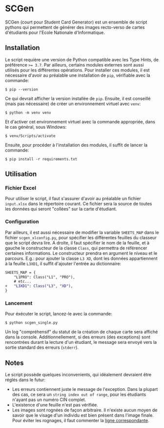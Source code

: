 # SCGen
SCGen (court pour Student Card Generator) est un ensemble de script pythons qui permettent de générer des images recto-verso de cartes d'étudiants pour l'Ecole Nationale d'Informatique.

## Installation
Le script requière une version de Python compatible avec les Type Hints, de préférence `>= 3.7`. Par ailleurs, certains modules externes sont aussi utilisés pour les différentes opérations. Pour installer ces modules, il est nécessaire d'avoir au préalable une installation de `pip`, vérifiable avec la commande:

```shell
$ pip --version
```

Ce qui devrait afficher la version installée de `pip`. Ensuite, il est conseillé (mais pas nécessaire) de créer un environnement virtuel avec `venv`:

```shell
$ python -m venv venv
```

Et d'activer cet environnement virtuel avec la commande appropriée, dans le cas général, sous Windows:

```shell
$ venv/Scripts/activate
```

Ensuite, pour procéder à l'installation des modules, il suffit de lancer la commande:

```shell
$ pip install -r requirements.txt
```

## Utilisation
### Fichier Excel
Pour utiliser le script, il faut s'assurer d'avoir au préalable un fichier `input.xlsx` dans le répertoire courant. Ce fichier sera la source de toutes les données qui seront "collées" sur la carte d'étudiant. 

### Configuration
Par ailleurs, il est aussi nécessaire de modifier la variable `SHEETS_MAP` dans le fichier `scgen_xlconfig.py`, pour spécifier les différentes feuilles du classeur que le script devra lire. A droite, il faut spécifier le nom de la feuille, et à gauche le constructeur de la classe `Class`, qui permettra de référencer certaines informations. Le constructeur prendra en argument le niveau et le parcours.
E.g.: pour ajouter la classe `L3 XD`, dont les données appartiennent à la feuille `L3XD1`, il suffit d'ajouter l'entrée au dictionnaire:
```diff
SHEETS_MAP = {
    "L1PRO": Class("L1", "PRO"),
    # etc...
+   "L3XD1": Class("L3", "XD"),
}

```

### Lancement
Pour éxécuter le script, lancez-le avec la commande:

```shell
$ python scgen_single.py
```

Un log "compréhensif" du statut de la création de chaque carte sera affiché dans la console. Additionnellement, si des erreurs (des exceptions) sont rencontrées durant la lecture d'un étudiant, le message sera envoyé vers la sortie standard des erreurs (`stderr`).

## Notes
Le script possède quelques inconvenients, qui idéalement devraient être réglés dans le futur:
* Les erreurs contiennent juste le message de l'exception. Dans la plupart des cas, ce sera un `string index out of range`, pour les étudiants n'ayant pas un numéro CIN complet.
* L'existence d'une feuille n'est pas vérifiée.
* Les images sont rognées de façon arbitraire. Il n'existe aucun moyen de savoir que le visage d'un individu est bien présent dans l'image finale. Pour éviter les rognages, il faut commenter la [ligne correspondante](scgen_single.py#L196).